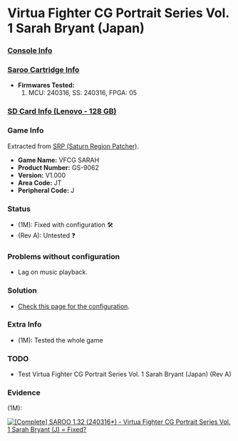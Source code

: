 # Virtua Fighter CG Portrait Series Vol. 1 Sarah Bryant (Japan)

### [Console Info](../../../../../Info/Consoles/VA13/README.md)

### [Saroo Cartridge Info](../../../../../Info/Cartridges/RetroGameParadiseStore/1.32F/README.md)

- <b>Firmwares Tested:</b>
  1. MCU: 240316, SS: 240316, FPGA: 05

### [SD Card Info (Lenovo - 128 GB)](../../../../../Info/SdCards/Lenovo/128GB/fat32/README.md)

### Game Info

Extracted from [SRP (Saturn Region Patcher)](https://segaxtreme.net/resources/saturn-region-patcher.81/download).

- <b>Game Name:</b> VFCG SARAH
- <b>Product Number:</b> GS-9062
- <b>Version:</b> V1.000
- <b>Area Code:</b> JT
- <b>Peripheral Code:</b> J

### Status

- (1M): Fixed with configuration :hammer_and_wrench:
- (Rev A): Untested :question:

### Problems without configuration

- Lag on music playback.

### Solution

- [Check this page for the configuration](https://github.com/williamdsw/saroo-configuration-list/blob/master/J/GS-9062/README.md).

### Extra Info

- (1M): Tested the whole game

### TODO

- Test Virtua Fighter CG Portrait Series Vol. 1 Sarah Bryant (Japan) (Rev A)

### Evidence

(1M):

[![[Complete] SAROO 1.32 (240316*) - Virtua Fighter CG Portrait Series Vol. 1 Sarah Bryant (J) = Fixed?](https://img.youtube.com/vi/DA34s8--jDI/0.jpg)](https://www.youtube.com/watch?v=DA34s8--jDI)
